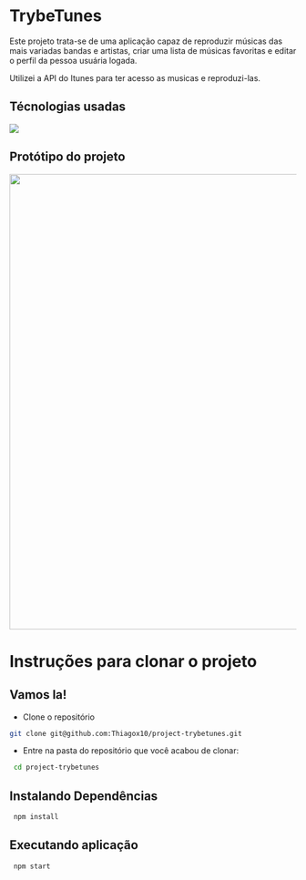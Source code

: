 # TrybeTunes

Este projeto trata-se de uma aplicação capaz de reproduzir músicas das mais variadas bandas e artistas, criar uma lista de músicas favoritas e editar o perfil da pessoa usuária logada.

Utilizei a API do Itunes para ter acesso as musicas e reproduzi-las.

## Técnologias usadas

<img src="https://img.shields.io/badge/React-20232A?style=for-the-badge&logo=react&logoColor=61DAFB">

## Protótipo do projeto
<img width="800px" src="https://user-images.githubusercontent.com/37047615/155800978-8526aa43-c2c5-4221-883f-e072cda14740.png">

# Instruções para clonar o projeto

## Vamos la!

* Clone o repositório
```bash
git clone git@github.com:Thiagox10/project-trybetunes.git
``` 
  * Entre na pasta do repositório que você acabou de clonar:
  ```bash
   cd project-trybetunes
  ```

## Instalando Dependências
  ```bash
   npm install
  ```
  
## Executando aplicação
  ```bash
   npm start
  ```
